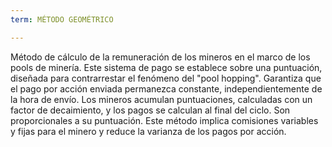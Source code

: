 ```yaml
---
term: MÉTODO GEOMÉTRICO

---
```

Método de cálculo de la remuneración de los mineros en el marco de los pools de minería. Este sistema de pago se establece sobre una puntuación, diseñada para contrarrestar el fenómeno del "pool hopping". Garantiza que el pago por acción enviada permanezca constante, independientemente de la hora de envío. Los mineros acumulan puntuaciones, calculadas con un factor de decaimiento, y los pagos se calculan al final del ciclo. Son proporcionales a su puntuación. Este método implica comisiones variables y fijas para el minero y reduce la varianza de los pagos por acción.